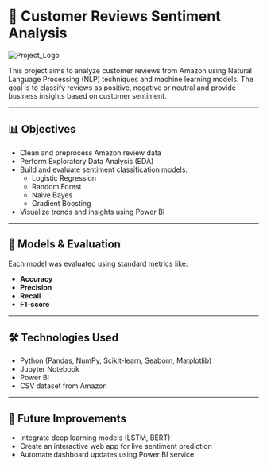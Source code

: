 # 📝 Customer Reviews Sentiment Analysis

![Project_Logo](https://github.com/user-attachments/assets/8c045dbc-c8fe-4ee0-b33d-271b95010dea)

This project aims to analyze customer reviews from Amazon using Natural Language Processing (NLP) techniques and machine learning models. The goal is to classify reviews as positive, negative or neutral and provide business insights based on customer sentiment.

---

## 📊 Objectives

- Clean and preprocess Amazon review data
- Perform Exploratory Data Analysis (EDA)
- Build and evaluate sentiment classification models:
  - Logistic Regression
  - Random Forest
  - Naive Bayes
  - Gradient Boosting
- Visualize trends and insights using Power BI

---

## 🧪 Models & Evaluation

Each model was evaluated using standard metrics like:
- **Accuracy**
- **Precision**
- **Recall**
- **F1-score**

---

## 🛠️ Technologies Used

- Python (Pandas, NumPy, Scikit-learn, Seaborn, Matplotlib)
- Jupyter Notebook
- Power BI
- CSV dataset from Amazon

---

## 📌 Future Improvements

- Integrate deep learning models (LSTM, BERT)
- Create an interactive web app for live sentiment prediction
- Automate dashboard updates using Power BI service
